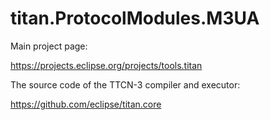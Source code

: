 # titan.ProtocolModules.M3UA

Main project page:

https://projects.eclipse.org/projects/tools.titan

The source code of the TTCN-3 compiler and executor:

https://github.com/eclipse/titan.core
